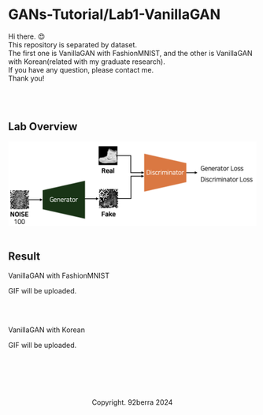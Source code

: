 # GANs-Tutorial/Lab1-VanillaGAN

Hi there. 😍 <br/>
This repository is separated by dataset. <br/>
The first one is VanillaGAN with FashionMNIST, and the other is VanillaGAN with Korean(related with my graduate research).<br/>
If you have any question, please contact me. <br/>
Thank you! <br/>

<br/>
<br/>

## Lab Overview

<img src='../Figures/Lab1_overview_v2.png'/>

<br/>
<br/>

## Result

VanillaGAN with FashionMNIST <br/>

GIF will be uploaded.

<br/>
<br/>

VanillaGAN with Korean <br/>

GIF will be uploaded.

<br/>
<br/>
<br/>
<br/>
<br/>

<div align='center'>
    Copyright. 92berra 2024
</div>


